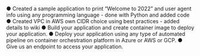 ● Created a sample application to print “Welcome to 2022” and user agent info using any programming language - done with Python and added code 
● Created  VPC in AWS  own CIDR choice using best practices - added details to wiki 
● Build your application and create container image to deploy your application.
● Deploy your application using any type of automated pipeline on container orchestration platform in Azure or AWS or GCP.
● Give us an endpoint to access your application.
